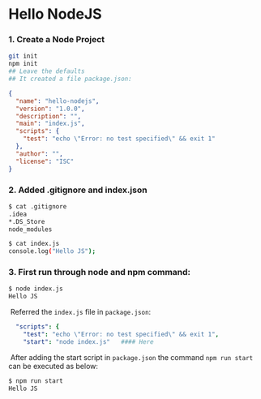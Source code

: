 # Hello NodeJS



### 1. Create a Node Project

```bash
git init
npm init
## Leave the defaults
## It created a file package.json:
```

```json
{
  "name": "hello-nodejs",
  "version": "1.0.0",
  "description": "",
  "main": "index.js",
  "scripts": {
    "test": "echo \"Error: no test specified\" && exit 1"
  },
  "author": "",
  "license": "ISC"
}
```

### 2. Added .gitignore and index.json

```bash
$ cat .gitignore                                                                                           ok | 21:53:55
.idea
*.DS_Store
node_modules

$ cat index.js                                                                                             
console.log("Hello JS");
```

### 3. First run through node and npm command:

```bash
$ node index.js
Hello JS
```

​	Referred the `index.js` file in `package.json`:

```yaml
  "scripts": {
    "test": "echo \"Error: no test specified\" && exit 1",
    "start": "node index.js"   #### Here
```

​	After adding the start script in `package.json` the command `npm run start` can be executed as below:

```bash
$ npm run start
Hello JS
```





